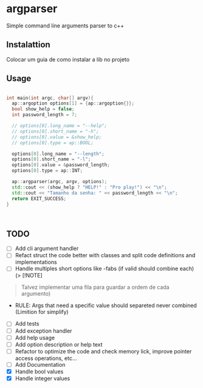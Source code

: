 # argparser
Simple command line arguments parser to c++

## Instalattion

Colocar um guia de como instalar a lib no projeto

## Usage
```cpp

int main(int argc, char[] argv){
  ap::argoption options[1] = {ap::argoption{}};
  bool show_help = false;
  int password_length = 7;

  // options[0].long_name = "--help";
  // options[0].short_name = "-h";
  // options[0].value = &show_help;
  // options[0].type = ap::BOOL;

  options[0].long_name = "--length";
  options[0].short_name = "-l";
  options[0].value = &password_length;
  options[0].type = ap::INT;

  ap::argparser(argc, argv, options);
  std::cout << (show_help ? "HELP!" : "Pro play!") << "\n";
  std::cout << "Tamanho da senha: " << password_length << "\n";
  return EXIT_SUCCESS;
}
```
```
```
```
```

## TODO
- [ ] Add cli argument handler
- [ ] Refact struct the code better with classes and split code definitions and implementations
- [ ] Handle multiples short options like -fabs (if valid should combine each) (> [!NOTE]
> Talvez implementar uma fila para guardar a ordem de cada argumento)
  -  RULE: Args that need a specific value should separeted never combined (Limition for simplify)
- [ ] Add tests
- [ ] Add exception handler
- [ ] Add help usage
- [ ] Add option description or help text
- [ ] Refactor to optimize the code and check memory lick, improve pointer access operations, etc...
- [ ] Add Documentation
- [x] Handle bool values
- [x] Handle integer values
```
